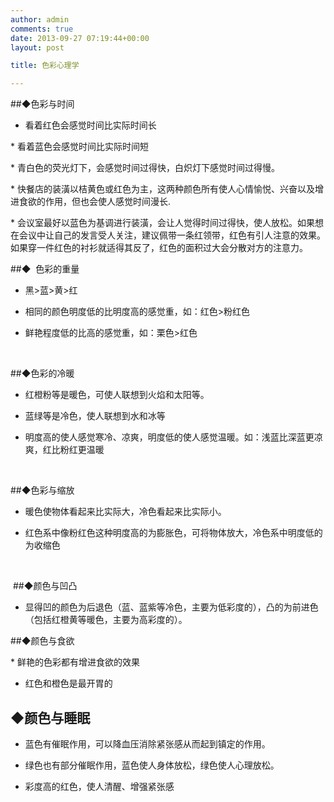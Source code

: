 ```yaml
---
author: admin
comments: true
date: 2013-09-27 07:19:44+00:00
layout: post

title: 色彩心理学

---
```





##◆色彩与时间




* 看着红色会感觉时间比实际时间长





* 看着蓝色会感觉时间比实际时间短


* 青白色的荧光灯下，会感觉时间过得快，白炽灯下感觉时间过得慢。



* 快餐店的装潢以桔黄色或红色为主，这两种颜色所有使人心情愉悦、兴奋以及增进食欲的作用，但也会使人感觉时间漫长.



* 会议室最好以蓝色为基调进行装潢，会让人觉得时间过得快，使人放松。如果想在会议中让自己的发言受人关注，建议佩带一条红领带，红色有引人注意的效果。如果穿一件红色的衬衫就适得其反了，红色的面积过大会分散对方的注意力。


##◆  色彩的重量




* 黑>蓝>黄>红




* 相同的颜色明度低的比明度高的感觉重，如：红色>粉红色




* 鲜艳程度低的比高的感觉重，如：栗色>红色




 




##◆色彩的冷暖




* 红橙粉等是暖色，可使人联想到火焰和太阳等。




* 蓝绿等是冷色，使人联想到水和冰等




* 明度高的使人感觉寒冷、凉爽，明度低的使人感觉温暖。如：浅蓝比深蓝更凉爽，红比粉红更温暖




 




##◆色彩与缩放




* 暖色使物体看起来比实际大，冷色看起来比实际小。




* 红色系中像粉红色这种明度高的为膨胀色，可将物体放大，冷色系中明度低的为收缩色




 




 ##◆颜色与凹凸




* 显得凹的颜色为后退色（蓝、蓝紫等冷色，主要为低彩度的），凸的为前进色（包括红橙黄等暖色，主要为高彩度的）。


##◆颜色与食欲



* 鲜艳的色彩都有增进食欲的效果


* 红色和橙色是最开胃的


## ◆颜色与睡眠




* 蓝色有催眠作用，可以降血压消除紧张感从而起到镇定的作用。




* 绿色也有部分催眠作用，蓝色使人身体放松，绿色使人心理放松。




* 彩度高的红色，使人清醒、增强紧张感




 




 




